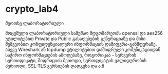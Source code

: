 # crypto_lab4
მეოთხე ლაბორატორიული

მოცემული ლაბორატორიული სამუშაო მდგომარეობს openssl და aes256 უტილიტებით Private და Public გასაღებების გენერაციაზე და მისი მეშვეობით კონფიდენციალური ინფორმაციის დაშიფვრა-განშფვრაზე.
ასევე Wireshark ან tcpdump უტილიტებით დაშიფრული კომუნიკაციიდან საჭირო ინფორმაციების ამოღებაზე, როგორიცაა - სერვერის სერთიფიკატი, შიფრაციის მეთოდი, სერთფიკატის ვალიდურობის პერიოდი, SSL-TLS ვერსიების დადგენა და ა.შ
